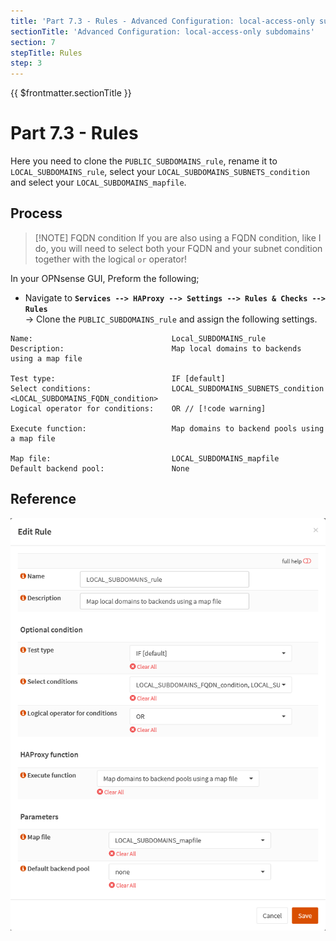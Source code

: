 ```yaml
---
title: 'Part 7.3 - Rules - Advanced Configuration: local-access-only subdomains'
sectionTitle: 'Advanced Configuration: local-access-only subdomains'
section: 7
stepTitle: Rules
step: 3
---
```


{{ $frontmatter.sectionTitle }}
# Part 7.3 - Rules

Here you need to clone the `PUBLIC_SUBDOMAINS_rule`, rename it to `LOCAL_SUBDOMAINS_rule`, select your `LOCAL_SUBDOMAINS_SUBNETS_condition` and select your `LOCAL_SUBDOMAINS_mapfile`.

## Process

> [!NOTE] FQDN condition
> If you are also using a FQDN condition, like I do, you will need to select both your FQDN and your subnet condition together with the logical `or` operator!

In your OPNsense GUI, Preform the following;

- Navigate to **`Services --> HAProxy --> Settings --> Rules & Checks --> Rules`**  
    -> Clone the `PUBLIC_SUBDOMAINS_rule` and assign the following settings.

```text
Name:                               Local_SUBDOMAINS_rule
Description:                        Map local domains to backends using a map file

Test type:                          IF [default]
Select conditions:                  LOCAL_SUBDOMAINS_SUBNETS_condition <LOCAL_SUBDOMAINS_FQDN_condition>
Logical operator for conditions:    OR // [!code warning]
    
Execute function:                   Map domains to backend pools using a map file

Map file:                           LOCAL_SUBDOMAINS_mapfile
Default backend pool:               None      
```

## Reference
![P007-004-HAProxy-Rules-Local-Subdomains.png](assets/P007-004-HAProxy-Rules-Local-Subdomains.png)
